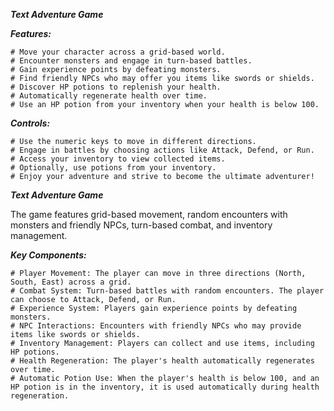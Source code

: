 ***Text Adventure Game***

***Features:***
```
# Move your character across a grid-based world.
# Encounter monsters and engage in turn-based battles.
# Gain experience points by defeating monsters.
# Find friendly NPCs who may offer you items like swords or shields.
# Discover HP potions to replenish your health.
# Automatically regenerate health over time.
# Use an HP potion from your inventory when your health is below 100.
```
***Controls:***
```
# Use the numeric keys to move in different directions.
# Engage in battles by choosing actions like Attack, Defend, or Run.
# Access your inventory to view collected items.
# Optionally, use potions from your inventory.
# Enjoy your adventure and strive to become the ultimate adventurer!
```
***Text Adventure Game***

The game features grid-based movement, random encounters with monsters and friendly NPCs, turn-based combat, and inventory management.

***Key Components:***
```
# Player Movement: The player can move in three directions (North, South, East) across a grid.
# Combat System: Turn-based battles with random encounters. The player can choose to Attack, Defend, or Run.
# Experience System: Players gain experience points by defeating monsters.
# NPC Interactions: Encounters with friendly NPCs who may provide items like swords or shields.
# Inventory Management: Players can collect and use items, including HP potions.
# Health Regeneration: The player's health automatically regenerates over time.
# Automatic Potion Use: When the player's health is below 100, and an HP potion is in the inventory, it is used automatically during health regeneration.
```

